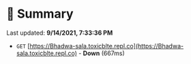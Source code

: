 # 📖 Summary
Last updated: **9/14/2021, 7:33:36 PM**

- `GET` [https://Bhadwa-sala.toxicblte.repl.co](https://Bhadwa-sala.toxicblte.repl.co) - **Down** (667ms)
